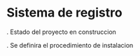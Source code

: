 <h1>Sistema de registro</h1>  
. Estado del proyecto en construccion

. Se definira el procedimiento de instalacion
